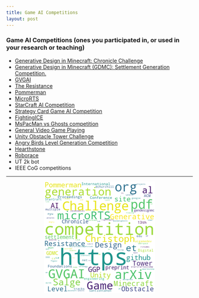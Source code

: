 ```yaml
---
title: Game AI Competitions 
layout: post
---
```


### Game AI Competitions (ones you participated in, or used in your research or teaching)

* <a href='https://arxiv.org/pdf/1905.05888.pdf'>Generative Design in Minecraft: Chronicle Challenge</a>
* <a href='http://gendesignmc.engineering.nyu.edu/'>Generative Design in Minecraft (GDMC): Settlement Generation Competition.</a>
* <a href='http://www.gvgai.net/'>GVGAI</a>
* <a href='https://github.com/aigamedev/resistance'>The Resistance</a>
* <a href='https://www.pommerman.com/'>Pommerman</a>
* <a href='https://sites.google.com/site/micrortsaicompetition/home'>MicroRTS</a>
* <a href='https://www.cs.mun.ca/~dchurchill/starcraftaicomp/'>StarCraft AI Competition</a>
* <a href='https://jakubkowalski.tech/Projects/LOCM/COG19/'>Strategy Card Game AI Competition</a>
* <a href='http://www.ice.ci.ritsumei.ac.jp/~ftgaic/'>FightingICE</a>
* <a href='http://pacmanvghosts.co.uk/'>MsPacMan vs Ghosts competition</a>
* <a href='http://www.ggp.org/'>General Video Game Playing</a>
* <a href='https://www.aicrowd.com/challenges/unity-obstacle-tower-challenge'>Unity Obstacle Tower Challenge</a>
* <a href='https://aibirds.org/other-events/level-generation-competition.html'>Angry Birds Level Generation Competition</a>
* <a href='https://dockhorn.antares.uberspace.de/wordpress/'>Hearthstone</a>
* <a href='https://roborace.com/'>Roborace</a>
* UT 2k bot
* IEEE CoG competitions

<hr><center><img src='assets/png/q10-wordcloud.png' /></center>
